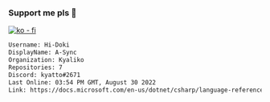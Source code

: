 ### Support me pls 🙏

[![ko - fi](https://ko-fi.com/img/githubbutton_sm.svg)](https://ko-fi.com/O5O4D6DP7)

  ```txt
  Username: Hi-Doki
  DisplayName: A-Sync
  Organization: Kyaliko
  Repositories: 7
  Discord: kyatto#2671
  Last Online: 03:54 PM GMT, August 30 2022
  Link: https://docs.microsoft.com/en-us/dotnet/csharp/language-reference/keywords/async
  ```       